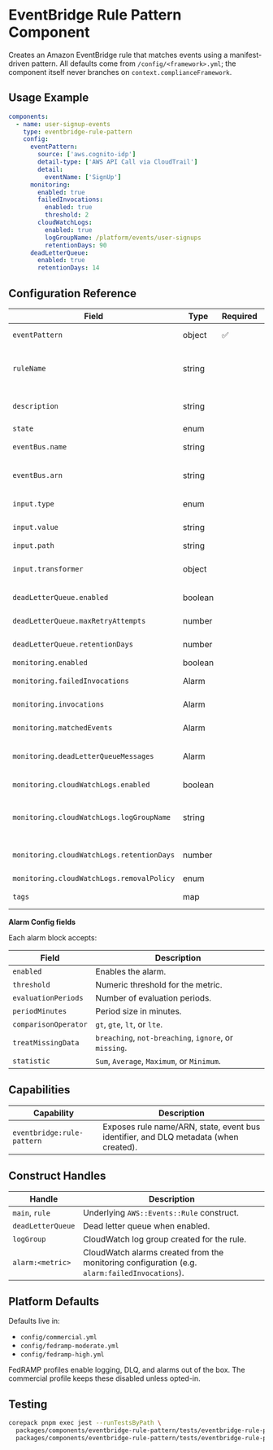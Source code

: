 # EventBridge Rule Pattern Component

Creates an Amazon EventBridge rule that matches events using a manifest-driven pattern. All defaults come from `/config/<framework>.yml`; the component itself never branches on `context.complianceFramework`.

## Usage Example

```yaml
components:
  - name: user-signup-events
    type: eventbridge-rule-pattern
    config:
      eventPattern:
        source: ['aws.cognito-idp']
        detail-type: ['AWS API Call via CloudTrail']
        detail:
          eventName: ['SignUp']
      monitoring:
        enabled: true
        failedInvocations:
          enabled: true
          threshold: 2
        cloudWatchLogs:
          enabled: true
          logGroupName: /platform/events/user-signups
          retentionDays: 90
      deadLetterQueue:
        enabled: true
        retentionDays: 14
```

## Configuration Reference

| Field | Type | Required | Description |
|-------|------|----------|-------------|
| `eventPattern` | object | ✅ | Standard EventBridge event pattern (see AWS docs). |
| `ruleName` | string | | Overrides the generated rule name. Invalid characters are replaced with `-` and truncated to 64 chars. |
| `description` | string | | Rule description (defaults to `EventBridge rule pattern for <component>`). |
| `state` | enum | | `enabled` (default) or `disabled`. |
| `eventBus.name` | string | | Name of an existing event bus (defaults to `default`). |
| `eventBus.arn` | string | | ARN of an event bus when cross-account. Overrides `name`. |
| `input.type` | enum | | `constant`, `path`, or `transformer`. |
| `input.value` | string | | Constant JSON string when `type: constant`. |
| `input.path` | string | | JSON path when `type: path`. |
| `input.transformer` | object | | Transformer definition (`inputTemplate` required) when `type: transformer`. |
| `deadLetterQueue.enabled` | boolean | | Toggles creation of a DLQ (default per framework). |
| `deadLetterQueue.maxRetryAttempts` | number | | Number of retry attempts applied by rule targets. |
| `deadLetterQueue.retentionDays` | number | | Queue retention period (1–14 days). |
| `monitoring.enabled` | boolean | | Enables alarms/logging. |
| `monitoring.failedInvocations` | Alarm | | Alarm settings for `AWS/Events FailedInvocations`. |
| `monitoring.invocations` | Alarm | | Alarm on invocation volume (`AWS/Events Invocations`). |
| `monitoring.matchedEvents` | Alarm | | Alarm on matched events (`AWS/Events MatchedEvents`). |
| `monitoring.deadLetterQueueMessages` | Alarm | | Alarm on DLQ message backlog (requires DLQ enabled). |
| `monitoring.cloudWatchLogs.enabled` | boolean | | Enables CloudWatch log delivery for events. |
| `monitoring.cloudWatchLogs.logGroupName` | string | | Custom log group name (defaults to `/aws/events/rule/<service>-<name>`). |
| `monitoring.cloudWatchLogs.retentionDays` | number | | Log retention in days (mapped to the nearest CloudWatch enum). |
| `monitoring.cloudWatchLogs.removalPolicy` | enum | | `retain` or `destroy`. |
| `tags` | map | | Extra tags merged onto the rule. |

**Alarm Config fields**

Each alarm block accepts:

| Field | Description |
|-------|-------------|
| `enabled` | Enables the alarm. |
| `threshold` | Numeric threshold for the metric. |
| `evaluationPeriods` | Number of evaluation periods. |
| `periodMinutes` | Period size in minutes. |
| `comparisonOperator` | `gt`, `gte`, `lt`, or `lte`. |
| `treatMissingData` | `breaching`, `not-breaching`, `ignore`, or `missing`. |
| `statistic` | `Sum`, `Average`, `Maximum`, or `Minimum`. |

## Capabilities

| Capability | Description |
|------------|-------------|
| `eventbridge:rule-pattern` | Exposes rule name/ARN, state, event bus identifier, and DLQ metadata (when created). |

## Construct Handles

| Handle | Description |
|--------|-------------|
| `main`, `rule` | Underlying `AWS::Events::Rule` construct. |
| `deadLetterQueue` | Dead letter queue when enabled. |
| `logGroup` | CloudWatch log group created for the rule. |
| `alarm:<metric>` | CloudWatch alarms created from the monitoring configuration (e.g. `alarm:failedInvocations`). |

## Platform Defaults

Defaults live in:

- `config/commercial.yml`
- `config/fedramp-moderate.yml`
- `config/fedramp-high.yml`

FedRAMP profiles enable logging, DLQ, and alarms out of the box. The commercial profile keeps these disabled unless opted-in.

## Testing

```bash
corepack pnpm exec jest --runTestsByPath \
  packages/components/eventbridge-rule-pattern/tests/eventbridge-rule-pattern.builder.test.ts \
  packages/components/eventbridge-rule-pattern/tests/eventbridge-rule-pattern.component.synthesis.test.ts --silent
```
